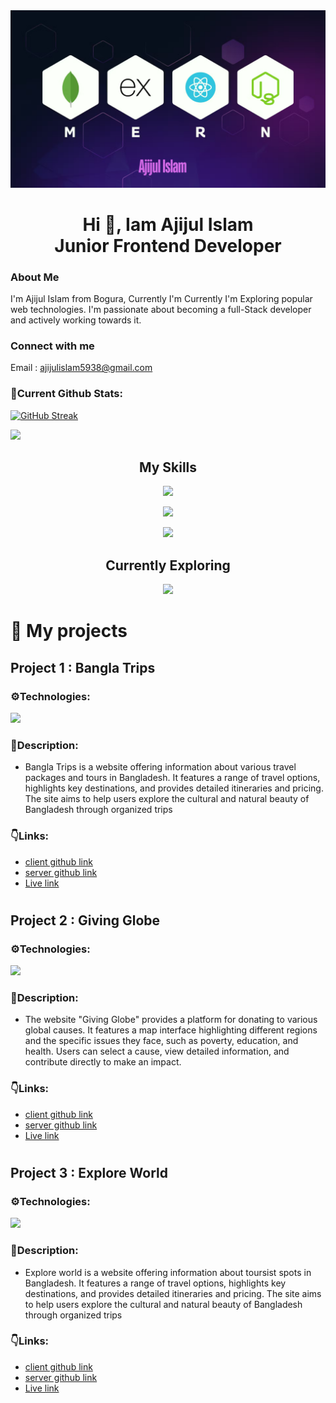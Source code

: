 <img src="https://github.com/ajijul-islam-5938/ajijul-islam-5938/blob/main/Ajijul%20Islam.png" />


<h1 align='center'>Hi 👋, Iam Ajijul Islam  <br/> Junior Frontend Developer</h1>

### About Me

I'm Ajijul Islam from Bogura, Currently I'm Currently I'm Exploring popular web technologies. I'm passionate about becoming a full-Stack developer and actively working towards it.



### Connect with me

Email : ajijulislam5938@gmail.com

### 🚀Current Github Stats:

[![GitHub Streak](https://github-readme-streak-stats.herokuapp.com?user=ajijul-islam-5938&theme=shades-of-purple&card_width=870)](https://git.io/streak-stats)


<img width="" src="https://github-readme-stats.vercel.app/api/top-langs/?username=ajijul-islam-5938&theme=radical&hide_border=false&include_all_commits=true&count_private=false&layout=compact"/>


<h2 align="center">My Skills</h2>
<p align="center">
  <a>
    <img src="https://skillicons.dev/icons?i=html,css,js&perline=3" />
  </a>
</p>
<p align="center">
  <a >
    <img src="https://skillicons.dev/icons?i=react,tailwind,materialui,firebase,bootstrap&perline=5" />
  </a>
</p>
<p align="center">
  <a>
    <img src="https://skillicons.dev/icons?i=nodejs,express,mongo&perline=5" />
  </a>
</p>
<h2 align="center">Currently Exploring</h2>
<p align="center">
  <a>
    <img src="https://skillicons.dev/icons?i=next,ts&perline=5" />
  </a>
</p>



# 🔭 My projects

## Project 1 : Bangla Trips

### ⚙️Technologies:
<p align="left">
  <a>
    <img width="200" src="https://skillicons.dev/icons?i=react,firebase,mongo,express,tailwind,materialui &perline=6" />
  </a>
</p>

### 📝Description:
- Bangla Trips is a website offering information about various travel packages and tours in Bangladesh. It features a range of travel options, highlights key destinations, and provides detailed itineraries and pricing. The site aims to help users explore the cultural and natural beauty of Bangladesh through organized trips

### 👇Links:
- [client github link](https://github.com/ajijul-islam-5938/bangla-trips-client.git)
- [server github link](https://github.com/ajijul-islam-5938/bangla-trips-server.git)
- [Live link](https://assignment-12-819b8.web.app/)

#
## Project 2 : Giving Globe

### ⚙️Technologies:
<p align="left">
  <a>
    <img width="200" src="https://skillicons.dev/icons?i=react,firebase,mongo,express,tailwind,materialui &perline=6" />
  </a>
</p>

### 📝Description:
- The website "Giving Globe" provides a platform for donating to various global causes. It features a map interface highlighting different regions and the specific issues they face, such as poverty, education, and health. Users can select a cause, view detailed information, and contribute directly to make an impact.

### 👇Links:
- [client github link](https://github.com/ajijul-islam-5938/giving-globe-client.git)
- [server github link](https://github.com/ajijul-islam-5938/giving-globe-server.git)
- [Live link](https://assignment-11-1edee.web.app/)


#
## Project 3 : Explore World

### ⚙️Technologies:
<p align="left">
  <a>
    <img width="200" src="https://skillicons.dev/icons?i=react,firebase,mongo,express,tailwind,materialui &perline=6" />
  </a>
</p>

### 📝Description:
- Explore world  is a website offering information about toursist spots in Bangladesh. It features a range of travel options, highlights key destinations, and provides detailed itineraries and pricing. The site aims to help users explore the cultural and natural beauty of Bangladesh through organized trips

### 👇Links:
- [client github link](https://github.com/ajijul-islam-5938/explore-world-client.git)
- [server github link](https://github.com/ajijul-islam-5938/explore-world-server.git)
- [Live link](https://assignment-10-9a5c8.web.app/)
